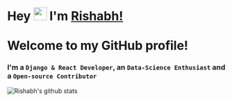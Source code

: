 # Hey <img src="https://raw.githubusercontent.com/syedareehaquasar/syedareehaquasar/master/gifs/Hi.gif" width="30px"> I'm [**Rishabh!**](https://www.linkedin.com/in/rishabh256/)<br /> <br />  Welcome to my GitHub profile! </h2>

### I'm a **`Django & React Developer`**, an **`Data-Science Enthusiast`** and a **``Open-source Contributor``** 

![Rishabh's github stats](https://github-readme-stats.vercel.app/api?username=rishabh-256&show_icons=true&hide_border=true)&nbsp;&nbsp;
<br />

